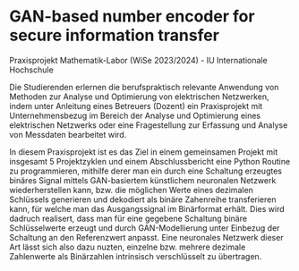 # GAN-based number encoder for secure information transfer

Praxisprojekt Mathematik-Labor (WiSe 2023/2024) - IU Internationale Hochschule

Die Studierenden erlernen die berufspraktisch relevante Anwendung von Methoden zur Analyse und Optimierung von elektrischen Netzwerken, indem unter Anleitung eines Betreuers (Dozent) ein Praxisprojekt mit Unternehmensbezug im Bereich der Analyse und Optimierung eines elektrischen Netzwerks oder eine Fragestellung zur Erfassung und Analyse von Messdaten bearbeitet wird.

In diesem Praxisprojekt ist es das Ziel in einem gemeinsamen Projekt mit insgesamt 5 Projektzyklen und einem Abschlussbericht eine Python Routine zu programmieren, mithilfe derer man ein durch eine Schaltung erzeugtes binäres Signal mittels GAN-basiertem künstlichem neuronalen Netzwerk wiederherstellen kann, bzw. die möglichen Werte eines dezimalen Schlüssels generieren und dekodiert als binäre Zahenreihe transferieren kann, für welche man das Ausgangssignal im Binärformat erhält. Dies wird dadruch realisert, dass man für eine gegebene Schaltung binäre Schlüsselwerte erzeugt und durch GAN-Modellierung unter Einbezug der Schaltung an den Referenzwert anpasst. Eine neuronales Netzwerk dieser Art lässt sich also dazu nuzten, einzelne bzw. mehrere dezimale Zahlenwerte als Binärzahlen intrinsisch verschlüsselt zu übertragen. 

